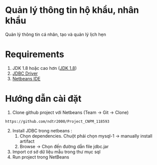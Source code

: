 # Quản lý thông tin hộ khẩu, nhân khẩu
 Quản lý thông tin cá nhân, tạo và quản lý lịch hẹn
 
# Requirements
1. JDK 1.8 hoặc cao hơn ([JDK 1.8](http:https://www.oracle.com/java/technologies/javase/javase-jdk8-downloads.html))
2. [JDBC Driver](https://dev.mysql.com/downloads/file/?id=465644)
3. [Netbeans IDE](https://netbeans.apache.org/download/index.html)

# Hướng dẫn cài đặt

1. Clone github project với Netbeans (Team -> Git -> Clone)
```
https://github.com/ndtr2000/Project_CNPM_118593
```
2. Install JDBC trong netbeans :
    1. Chọn dependencies. Chuột phải chọn mysql-1 -> manually install artifact
    1. Browse -> Chọn đến đường dẫn file jdbc.jar
3. Import cơ sở dữ liệu mẫu trong thư mục sql
4. Run project trong NetBeans
 

